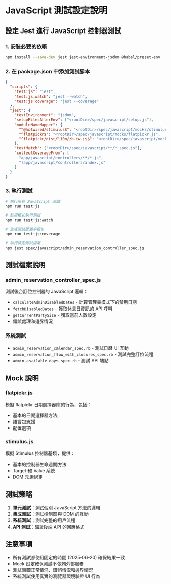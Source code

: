 # JavaScript 測試設定說明

## 設定 Jest 進行 JavaScript 控制器測試

### 1. 安裝必要的依賴

```bash
npm install --save-dev jest jest-environment-jsdom @babel/preset-env
```

### 2. 在 package.json 中添加測試腳本

```json
{
  "scripts": {
    "test:js": "jest",
    "test:js:watch": "jest --watch",
    "test:js:coverage": "jest --coverage"
  },
  "jest": {
    "testEnvironment": "jsdom",
    "setupFilesAfterEnv": ["<rootDir>/spec/javascript/setup.js"],
    "moduleNameMapper": {
      "^@hotwired/stimulus$": "<rootDir>/spec/javascript/mocks/stimulus.js",
      "^flatpickr$": "<rootDir>/spec/javascript/mocks/flatpickr.js",
      "^flatpickr/dist/l10n/zh-tw.js$": "<rootDir>/spec/javascript/mocks/flatpickr.js"
    },
    "testMatch": ["<rootDir>/spec/javascript/**/*_spec.js"],
    "collectCoverageFrom": [
      "app/javascript/controllers/**/*.js",
      "!app/javascript/controllers/index.js"
    ]
  }
}
```

### 3. 執行測試

```bash
# 執行所有 JavaScript 測試
npm run test:js

# 監視模式執行測試
npm run test:js:watch

# 生成測試覆蓋率報告
npm run test:js:coverage

# 執行特定測試檔案
npx jest spec/javascript/admin_reservation_controller_spec.js
```

## 測試檔案說明

### admin_reservation_controller_spec.js
測試後台訂位控制器的 JavaScript 邏輯：
- `calculateAdminDisabledDates` - 計算管理員模式下的禁用日期
- `fetchDisabledDates` - 獲取休息日資訊的 API 呼叫
- `getCurrentPartySize` - 獲取當前人數設定
- 錯誤處理和邊界情況

### 系統測試
- `admin_reservation_calendar_spec.rb` - 測試日曆 UI 互動
- `admin_reservation_flow_with_closures_spec.rb` - 測試完整訂位流程
- `admin_available_days_spec.rb` - 測試 API 端點

## Mock 說明

### flatpickr.js
模擬 flatpickr 日期選擇器庫的行為，包括：
- 基本的日期選擇器方法
- 語言包支援
- 配置選項

### stimulus.js
模擬 Stimulus 控制器基類，提供：
- 基本的控制器生命週期方法
- Target 和 Value 系統
- DOM 元素綁定

## 測試策略

1. **單元測試**：測試個別 JavaScript 方法的邏輯
2. **集成測試**：測試控制器與 DOM 的互動
3. **系統測試**：測試完整的用戶流程
4. **API 測試**：驗證後端 API 的回應格式

## 注意事項

- 所有測試都使用固定的時間 (2025-06-20) 確保結果一致
- Mock 設定確保測試不依賴外部服務
- 測試涵蓋正常情況、錯誤情況和邊界情況
- 系統測試使用真實的瀏覽器環境驗證 UI 行為